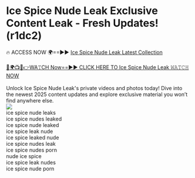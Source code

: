 # Ice Spice Nude Leak Exclusive Content Leak - Fresh Updates! (r1dc2)

🔥 ACCESS NOW 🌍==►► <a href="https://tinyurl.com/2mz8nhtm" rel="nofollow">Ice Spice Nude Leak Latest Collection</a>
<br><br>
[🔴🌍📺📱👉WA𝚃CH Now==►► CLICK HERE TO Ice Spice Nude Leak 𝚆𝙰𝚃𝙲𝙷 NOW](https://tinyurl.com/2mz8nhtm)
<br><br>
Unlock Ice Spice Nude Leak's private videos and photos today! Dive into the newest 2025 content updates and explore exclusive material you won’t find anywhere else.
<br>
<a href="https://tinyurl.com/2mz8nhtm" rel="nofollow" data-target="animated-image.originalLink"><img src="https://camo.githubusercontent.com/8a4f000d20f83aca3bf7ec5f350d767afa0574a8a352519fd8cfa583a6f93a33/68747470733a2f2f692e696d6775722e636f6d2f644a486b345a712e676966" data-canonical-src="https://i.imgur.com/dJHk4Zq.gif" style="max-width: 100%; display: inline-block;" data-target="animated-image.originalImage"></a>
<br>
ice spice nude leaks<br>
ice spice nudes leaked<br>
ice spice nude leaked<br>
ice spice leak nude<br>
ice spice leaked nude<br>
ice spice nudes leak<br>
ice spice nudes porn<br>
nude ice spice<br>
ice spice leak nudes<br>
ice spice nude porn